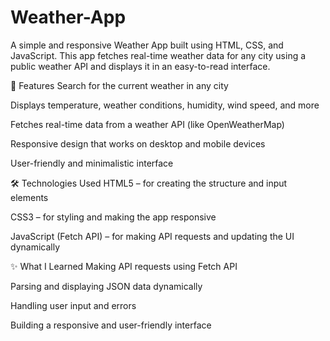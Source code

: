 # Weather-App

A simple and responsive Weather App built using HTML, CSS, and JavaScript. This app fetches real-time weather data for any city using a public weather API and displays it in an easy-to-read interface.

📌 Features
Search for the current weather in any city

Displays temperature, weather conditions, humidity, wind speed, and more

Fetches real-time data from a weather API (like OpenWeatherMap)

Responsive design that works on desktop and mobile devices

User-friendly and minimalistic interface

🛠️ Technologies Used
HTML5 – for creating the structure and input elements

CSS3 – for styling and making the app responsive

JavaScript (Fetch API) – for making API requests and updating the UI dynamically

✨ What I Learned
Making API requests using Fetch API

Parsing and displaying JSON data dynamically

Handling user input and errors

Building a responsive and user-friendly interface
